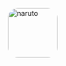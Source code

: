 <!DOCTYPE html>
<html lang="en">
<head>
    <meta charset="UTF-8">
    <meta http-equiv="X-UA-Compatible" content="IE=edge">
    <meta name="viewport" content="width=device-width, initial-scale=1.0">
    <title>images</title>
    <style>
        img {
            width: 100px;
            border-radius: 20px;
            float: right;
        }
    </style>
</head>
<body>
    <p>
    <img src="img/naruto.jpg" alt="naruto"/>
</p>
</body>
</html>
